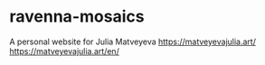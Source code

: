 # ravenna-mosaics
A personal website for Julia Matveyeva
https://matveyevajulia.art/
https://matveyevajulia.art/en/
